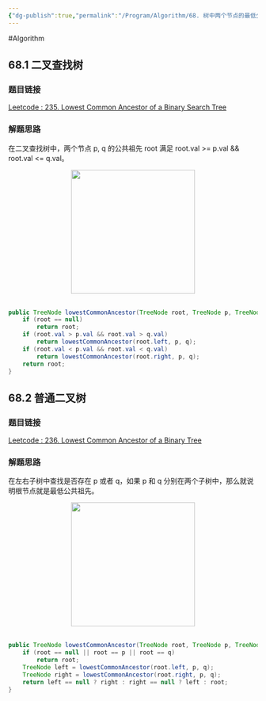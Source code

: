```yaml
---
{"dg-publish":true,"permalink":"/Program/Algorithm/68. 树中两个节点的最低公共祖先/","noteIcon":""}
---
```


#Algorithm 

## 68.1 二叉查找树

### 题目链接

[Leetcode : 235. Lowest Common Ancestor of a Binary Search Tree](https://leetcode.com/problems/lowest-common-ancestor-of-a-binary-search-tree/description/)

### 解题思路

在二叉查找树中，两个节点 p, q 的公共祖先 root 满足 root.val \>= p.val && root.val \<= q.val。

<div align="center"> <img src="https://cs-notes-1256109796.cos.ap-guangzhou.myqcloud.com/047faac4-a368-4565-8331-2b66253080d3.jpg" width="250"/> </div><br>

```java
public TreeNode lowestCommonAncestor(TreeNode root, TreeNode p, TreeNode q) {
    if (root == null)
        return root;
    if (root.val > p.val && root.val > q.val)
        return lowestCommonAncestor(root.left, p, q);
    if (root.val < p.val && root.val < q.val)
        return lowestCommonAncestor(root.right, p, q);
    return root;
}
```

## 68.2 普通二叉树

### 题目链接

[Leetcode : 236. Lowest Common Ancestor of a Binary Tree](https://leetcode.com/problems/lowest-common-ancestor-of-a-binary-tree/description/)

### 解题思路

在左右子树中查找是否存在 p 或者 q，如果 p 和 q 分别在两个子树中，那么就说明根节点就是最低公共祖先。

<div align="center"> <img src="https://cs-notes-1256109796.cos.ap-guangzhou.myqcloud.com/d27c99f0-7881-4f2d-9675-c75cbdee3acd.jpg" width="250"/> </div><br>

```java
public TreeNode lowestCommonAncestor(TreeNode root, TreeNode p, TreeNode q) {
    if (root == null || root == p || root == q)
        return root;
    TreeNode left = lowestCommonAncestor(root.left, p, q);
    TreeNode right = lowestCommonAncestor(root.right, p, q);
    return left == null ? right : right == null ? left : root;
}
```
